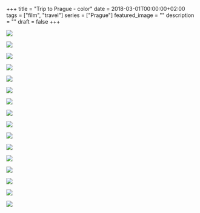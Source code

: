 +++
title =  "Trip to Prague - color"
date = 2018-03-01T00:00:00+02:00
tags = ["film", "travel"]
series = ["Prague"]
featured_image = ""
description = ""
draft = false
+++

![](/img/2018/PragueColor/PragueColor-01.jpg)

![](/img/2018/PragueColor/PragueColor-02.jpg)

![](/img/2018/PragueColor/PragueColor-03.jpg)

![](/img/2018/PragueColor/PragueColor-04.jpg)

![](/img/2018/PragueColor/PragueColor-05.jpg)

![](/img/2018/PragueColor/PragueColor-06.jpg)

![](/img/2018/PragueColor/PragueColor-07.jpg)

![](/img/2018/PragueColor/PragueColor-08.jpg)

![](/img/2018/PragueColor/PragueColor-09.jpg)

![](/img/2018/PragueColor/PragueColor-10.jpg)

![](/img/2018/PragueColor/PragueColor-11.jpg)

![](/img/2018/PragueColor/PragueColor-12.jpg)

![](/img/2018/PragueColor/PragueColor-13.jpg)

![](/img/2018/PragueColor/PragueColor-14.jpg)

![](/img/2018/PragueColor/PragueColor-15.jpg)

![](/img/2018/PragueColor/PragueColor-16.jpg)
